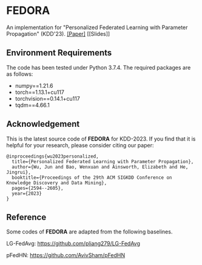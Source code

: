 # FEDORA
An implementation for "Personalized Federated Learning with Parameter Propagation" (KDD'23). [[Paper]](https://dl.acm.org/doi/abs/10.1145/3580305.3599464?casa_token=iNEG1gXvM9MAAAAA:hEVl21M1Vlh3ZJVTg-iaJZnUcx3RsVX_OmZ4oVPQ3nSZ1TVyQMWtnYT7glRgaIGGQY3bG93-lpnL) [[Slides]]

## Environment Requirements
The code has been tested under Python 3.7.4. The required packages are as follows:
* numpy==1.21.6
* torch==1.13.1+cu117
* torchvision==0.14.1+cu117
* tqdm==4.66.1

## Acknowledgement
This is the latest source code of **FEDORA** for KDD-2023. If you find that it is helpful for your research, please consider citing our paper:

```
@inproceedings{wu2023personalized,
  title={Personalized Federated Learning with Parameter Propagation},
  author={Wu, Jun and Bao, Wenxuan and Ainsworth, Elizabeth and He, Jingrui},
  booktitle={Proceedings of the 29th ACM SIGKDD Conference on Knowledge Discovery and Data Mining},
  pages={2594--2605},
  year={2023}
}
```

## Reference
Some codes of **FEDORA** are adapted from the following baselines.

LG-FedAvg: https://github.com/pliang279/LG-FedAvg

pFedHN: https://github.com/AvivSham/pFedHN
